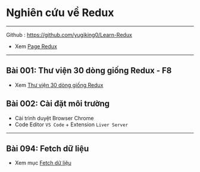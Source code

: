 # Nghiên cứu về Redux

---
Github : https://github.com/yugiking0/Learn-Redux

- Xem [Page Redux](https://yugiking0.github.io/Learn-Redux/)

---

## Bài 001: Thư viện 30 dòng giống Redux - F8

- Xem [Thư viện 30 dòng giống Redux](./detail/001-fake-redux/index.md)

## Bài 002: Cài đặt môi trường

- Cài trình duyệt Browser Chrome
- Code Editor `VS Code` + Extension `Liver Server`

---

## Bài 094: Fetch dữ liệu

- Xem mục [Fetch dữ liệu](./detail/phan05-094/index.md)

<!-- ![Console](./images/001.png "Console") -->
<!-- <img src="./images/001.png" alt="JAVASCRIPT VỚI HTML" width="400px"/> -->
